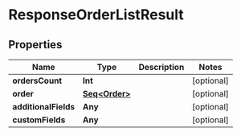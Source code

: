 

# ResponseOrderListResult


## Properties

Name | Type | Description | Notes
------------ | ------------- | ------------- | -------------
**ordersCount** | **Int** |  |  [optional]
**order** | [**Seq&lt;Order&gt;**](Order.md) |  |  [optional]
**additionalFields** | **Any** |  |  [optional]
**customFields** | **Any** |  |  [optional]



